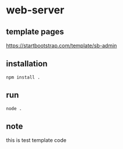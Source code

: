# web-server

## template pages
https://startbootstrap.com/template/sb-admin

## installation 
`npm install .`

## run
`node .`

## note
this is test template code